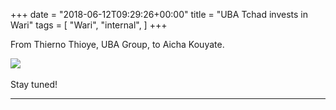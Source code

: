 +++
date = "2018-06-12T09:29:26+00:00"
title = "UBA Tchad invests in Wari"
tags = [
    "Wari",
    "internal",
]
+++

From Thierno Thioye, UBA Group, to Aicha Kouyate.

<div class="container" style="width:auto">
  <a target="blank" href="https://image.ibb.co/ixCfkd/j_12_1.jpg">
    <img src="https://image.ibb.co/ixCfkd/j_12_1.jpg" style="max-width:100%">
  </a>
</div>

<!--more-->
<br>
Stay tuned!


<hr>
